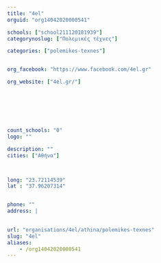 ```yaml
---
title: "4el"
orguid: "org14042020000541"

schools: ["school211120181939"]
categorynoslug: ["Πολεμικές τέχνες"]

categories: ["polemikes-texnes"]


org_facebook: "https://www.facebook.com/4el.gr"

org_website: ["4el.gr/"]







count_schools: "0"
logo: ""

description: ""
cities: ["Αθήνα"]



long: "23.72114539"
lat : "37.96207314"


phone: ""
address: |
    

url: "organisations/4el/athina/polemikes-texnes"
slug: "4el"
aliases:
    - /org14042020000541
---
```



